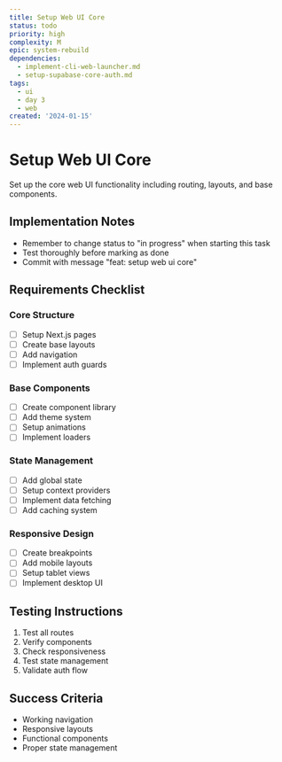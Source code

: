 ```yaml
---
title: Setup Web UI Core
status: todo
priority: high
complexity: M
epic: system-rebuild
dependencies:
  - implement-cli-web-launcher.md
  - setup-supabase-core-auth.md
tags:
  - ui
  - day 3
  - web
created: '2024-01-15'
---
```


# Setup Web UI Core

Set up the core web UI functionality including routing, layouts, and base components.

## Implementation Notes
- Remember to change status to "in progress" when starting this task
- Test thoroughly before marking as done
- Commit with message "feat: setup web ui core"

## Requirements Checklist

### Core Structure
- [ ] Setup Next.js pages
- [ ] Create base layouts
- [ ] Add navigation
- [ ] Implement auth guards

### Base Components
- [ ] Create component library
- [ ] Add theme system
- [ ] Setup animations
- [ ] Implement loaders

### State Management
- [ ] Add global state
- [ ] Setup context providers
- [ ] Implement data fetching
- [ ] Add caching system

### Responsive Design
- [ ] Create breakpoints
- [ ] Add mobile layouts
- [ ] Setup tablet views
- [ ] Implement desktop UI

## Testing Instructions
1. Test all routes
2. Verify components
3. Check responsiveness
4. Test state management
5. Validate auth flow

## Success Criteria
- Working navigation
- Responsive layouts
- Functional components
- Proper state management 